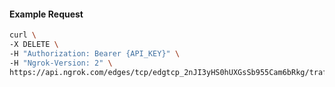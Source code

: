 <!-- Code generated for API Clients. DO NOT EDIT. -->

#### Example Request

```bash
curl \
-X DELETE \
-H "Authorization: Bearer {API_KEY}" \
-H "Ngrok-Version: 2" \
https://api.ngrok.com/edges/tcp/edgtcp_2nJI3yHS0hUXGsSb955Cam6bRkg/traffic_policy
```
